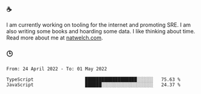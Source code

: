 ### ☕

I am currently working on tooling for the internet and promoting SRE. I am also writing some books and hoarding some data. I like thinking about time. Read more about me at [natwelch.com](https://natwelch.com).

### 🕒

<!--START_SECTION:waka-->

```text
From: 24 April 2022 - To: 01 May 2022

TypeScript                   ███████████████████░░░░░░   75.63 %
JavaScript                   ██████░░░░░░░░░░░░░░░░░░░   24.37 %
```

<!--END_SECTION:waka-->

